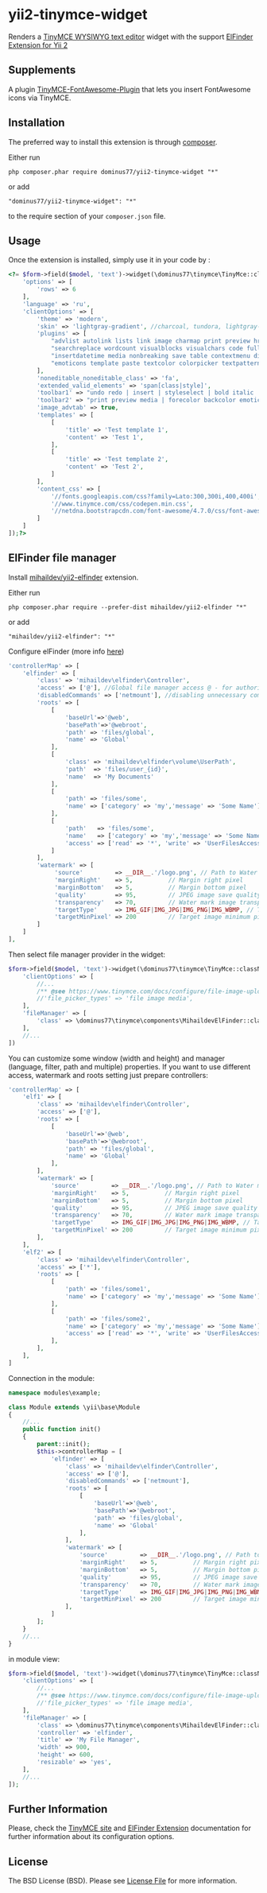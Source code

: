 yii2-tinymce-widget
======

Renders a [TinyMCE WYSIWYG text editor](https://www.tinymce.com) widget with the support [ElFinder Extension for Yii 2](https://github.com/MihailDev/yii2-elfinder)

Supplements
------------
A plugin [TinyMCE-FontAwesome-Plugin](https://github.com/josh18/TinyMCE-FontAwesome-Plugin/tree/master) that lets you insert FontAwesome icons via TinyMCE.

Installation
------------

The preferred way to install this extension is through [composer](http://getcomposer.org/download/).

Either run

```
php composer.phar require dominus77/yii2-tinymce-widget "*"
```

or add

```
"dominus77/yii2-tinymce-widget": "*"
```

to the require section of your `composer.json` file.


Usage
-----

Once the extension is installed, simply use it in your code by  :

```php
<?= $form->field($model, 'text')->widget(\dominus77\tinymce\TinyMce::className(), [    
    'options' => [
        'rows' => 6
    ], 
    'language' => 'ru',
    'clientOptions' => [        
        'theme' => 'modern',
        'skin' => 'lightgray-gradient', //charcoal, tundora, lightgray-gradient, lightgray
        'plugins' => [
            "advlist autolink lists link image charmap print preview hr anchor pagebreak",
            "searchreplace wordcount visualblocks visualchars code fullscreen",
            "insertdatetime media nonbreaking save table contextmenu directionality",
            "emoticons template paste textcolor colorpicker textpattern imagetools codesample toc fontawesome noneditable",
        ],
        'noneditable_noneditable_class' => 'fa',
        'extended_valid_elements' => 'span[class|style]',
        'toolbar1' => "undo redo | insert | styleselect | bold italic | alignleft aligncenter alignright alignjustify | bullist numlist outdent indent | link image",
        'toolbar2' => "print preview media | forecolor backcolor emoticons fontawesome | codesample",
        'image_advtab' => true,
        'templates' => [
            [
                'title' => 'Test template 1',
                'content' => 'Test 1',
            ],
            [
                'title' => 'Test template 2',
                'content' => 'Test 2',
            ]
        ],
        'content_css' => [
            '//fonts.googleapis.com/css?family=Lato:300,300i,400,400i',
            '//www.tinymce.com/css/codepen.min.css',
            '//netdna.bootstrapcdn.com/font-awesome/4.7.0/css/font-awesome.min.css'
        ]
    ]
]);?>

```

ElFinder file manager
-----
Install [mihaildev/yii2-elfinder](https://github.com/MihailDev/yii2-elfinder) extension.

Either run

```
php composer.phar require --prefer-dist mihaildev/yii2-elfinder "*"
```

or add

```
"mihaildev/yii2-elfinder": "*"
```

Configure elFinder (more info [here](https://github.com/MihailDev/yii2-elfinder))

```php
'controllerMap' => [
    'elfinder' => [
        'class' => 'mihaildev\elfinder\Controller',
        'access' => ['@'], //Global file manager access @ - for authorized , ? - for guests , to open to all ['@', '?']
        'disabledCommands' => ['netmount'], //disabling unnecessary commands https://github.com/Studio-42/elFinder/wiki/Client-configuration-options#commands
        'roots' => [
            [
                'baseUrl'=>'@web',
                'basePath'=>'@webroot',
                'path' => 'files/global',
                'name' => 'Global'
            ],
            [
                'class' => 'mihaildev\elfinder\volume\UserPath',
                'path'  => 'files/user_{id}',
                'name'  => 'My Documents'
            ],
            [
                'path' => 'files/some',
                'name' => ['category' => 'my','message' => 'Some Name'] //перевод Yii::t($category, $message)
            ],
            [
                'path'   => 'files/some',
                'name'   => ['category' => 'my','message' => 'Some Name'], // Yii::t($category, $message)
                'access' => ['read' => '*', 'write' => 'UserFilesAccess']  // * - for all, otherwise the access check in this example can be seen by all users with rights only UserFilesAccess
            ]
        ],
        'watermark' => [
             'source'         => __DIR__.'/logo.png', // Path to Water mark image
             'marginRight'    => 5,          // Margin right pixel
             'marginBottom'   => 5,          // Margin bottom pixel
             'quality'        => 95,         // JPEG image save quality
             'transparency'   => 70,         // Water mark image transparency ( other than PNG )
             'targetType'     => IMG_GIF|IMG_JPG|IMG_PNG|IMG_WBMP, // Target image formats ( bit-field )
             'targetMinPixel' => 200         // Target image minimum pixel size
        ]
    ]
],
```

Then select file manager provider in the widget:

```php
$form->field($model, 'text')->widget(\dominus77\tinymce\TinyMce::className(), [    
    'clientOptions' => [
        //...
        /** @see https://www.tinymce.com/docs/configure/file-image-upload/#file_picker_types */
        //'file_picker_types' => 'file image media',        
    ],
    'fileManager' => [
        'class' => \dominus77\tinymce\components\MihaildevElFinder::className(),
    ],    
    //...
])
```

You can customize some window (width and height) and manager (language, filter, path and multiple) properties. If you want to use different access, watermark and roots setting just prepare controllers:

```php
'controllerMap' => [
    'elf1' => [
        'class' => 'mihaildev\elfinder\Controller',
        'access' => ['@'],
        'roots' => [
            [
                'baseUrl'=>'@web',
                'basePath'=>'@webroot',
                'path' => 'files/global',
                'name' => 'Global'
            ],
        ],
        'watermark' => [
            'source'         => __DIR__.'/logo.png', // Path to Water mark image
            'marginRight'    => 5,          // Margin right pixel
            'marginBottom'   => 5,          // Margin bottom pixel
            'quality'        => 95,         // JPEG image save quality
            'transparency'   => 70,         // Water mark image transparency ( other than PNG )
            'targetType'     => IMG_GIF|IMG_JPG|IMG_PNG|IMG_WBMP, // Target image formats ( bit-field )
            'targetMinPixel' => 200         // Target image minimum pixel size            
        ],
    ],
    'elf2' => [
        'class' => 'mihaildev\elfinder\Controller',
        'access' => ['*'],
        'roots' => [
            [                
                'path' => 'files/some1',
                'name' => ['category' => 'my','message' => 'Some Name']
            ],
            [                
                'path' => 'files/some2',
                'name' => ['category' => 'my','message' => 'Some Name'],
                'access' => ['read' => '*', 'write' => 'UserFilesAccess']
            ],
        ],
    ],
]
```

Connection in the module:

```php
namespace modules\example;

class Module extends \yii\base\Module
{
    //...
    public function init()
    {
        parent::init();
        $this->controllerMap = [
            'elfinder' => [
                'class' => 'mihaildev\elfinder\Controller',
                'access' => ['@'],
                'disabledCommands' => ['netmount'],
                'roots' => [
                    [
                        'baseUrl'=>'@web',
                        'basePath'=>'@webroot',
                        'path' => 'files/global',
                        'name' => 'Global'
                    ],
                ],
                'watermark' => [
                    'source'         => __DIR__.'/logo.png', // Path to Water mark image
                    'marginRight'    => 5,          // Margin right pixel
                    'marginBottom'   => 5,          // Margin bottom pixel
                    'quality'        => 95,         // JPEG image save quality
                    'transparency'   => 70,         // Water mark image transparency ( other than PNG )
                    'targetType'     => IMG_GIF|IMG_JPG|IMG_PNG|IMG_WBMP, // Target image formats ( bit-field )
                    'targetMinPixel' => 200         // Target image minimum pixel size            
                ],
            ]
        ];
    }
    //...
}
```

in module view:

```php
$form->field($model, 'text')->widget(\dominus77\tinymce\TinyMce::className(), [    
    'clientOptions' => [
        //...
        /** @see https://www.tinymce.com/docs/configure/file-image-upload/#file_picker_types */
        //'file_picker_types' => 'file image media',
    ],
    'fileManager' => [
        'class' => \dominus77\tinymce\components\MihaildevElFinder::className(),
        'controller' => 'elfinder',        
        'title' => 'My File Manager',
        'width' => 900,
        'height' => 600,
        'resizable' => 'yes',
    ],    
    //...
]);
```

Further Information
-----
Please, check the [TinyMCE site](https://www.tinymce.com/docs/configure/) and [ElFinder Extension](https://github.com/MihailDev/yii2-elfinder) documentation for further information about its configuration options.

License
-----
The BSD License (BSD). Please see [License File](https://github.com/Dominus77/yii2-tinymce-widget/blob/master/LICENSE.md) for more information.